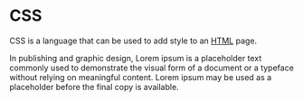 # CSS

CSS is a language that can be used to add style to an [HTML](/wiki/HTML) page.


In publishing and graphic design, Lorem ipsum is a placeholder text commonly 
used to demonstrate the visual form of a document or a typeface without relying 
on meaningful content. Lorem ipsum may be used as a placeholder before the final 
copy is available.

